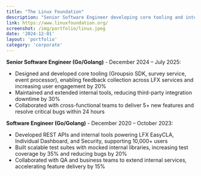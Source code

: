 ```yaml
---
title: "The Linux Foundation"
description: "Senior Software Engineer developing core tooling and internal systems for open-source platforms"
link: https://www.linuxfoundation.org/
screenshot: /img/portfolio/linux.jpeg
date: '2024-12-01'
layout: 'portfolio'
category: 'corporate'
---
```


**Senior Software Engineer (Go/Golang)** - December 2024 – July 2025:
- Designed and developed core tooling (Groupsio SDK, survey service, event processor), enabling feedback collection across LFX services and increasing user engagement by 20%
- Maintained and extended internal tools, reducing third-party integration downtime by 30%
- Collaborated with cross-functional teams to deliver 5+ new features and resolve critical bugs within 24 hours

**Software Engineer (Go/Golang)** - December 2020 – October 2023:
- Developed REST APIs and internal tools powering LFX EasyCLA, Individual Dashboard, and Security, supporting 10,000+ users
- Built scalable test suites with mocked internal libraries, increasing test coverage by 35% and reducing bugs by 20%
- Collaborated with QA and business teams to extend internal services, accelerating feature delivery by 15%